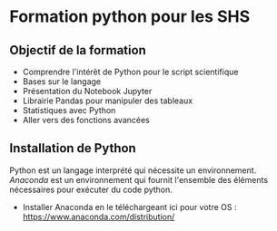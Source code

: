 # Formation python pour les SHS

## Objectif de la formation

  * Comprendre l'intérêt de Python pour le script scientifique
  * Bases sur le langage
  * Présentation du Notebook Jupyter
  * Librairie Pandas pour manipuler des tableaux
  * Statistiques avec Python
  * Aller vers des fonctions avancées

## Installation de Python

Python est un langage interprété qui nécessite un environnement. *Anaconda* est un environnement qui fournit l'ensemble des éléments nécessaires pour exécuter du code python.
  * Installer Anaconda en le téléchargeant ici pour votre OS : https://www.anaconda.com/distribution/
  
